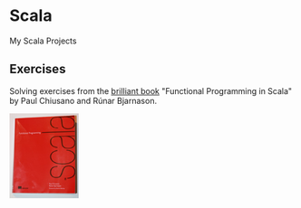 Scala
=====

My Scala Projects

## Exercises ##
Solving exercises from the [brilliant book](http://www.amazon.com/Functional-Programming-Scala-Paul-Chiusano/dp/1617290653/ref=sr_1_1 "Link to Amazon") "Functional Programming in Scala" by Paul Chiusano and Rúnar Bjarnason.

<img src="/_img/ScalaBook.jpg?raw=true" alt="Book Functional Programming in Scala" width="122" height="150"/>